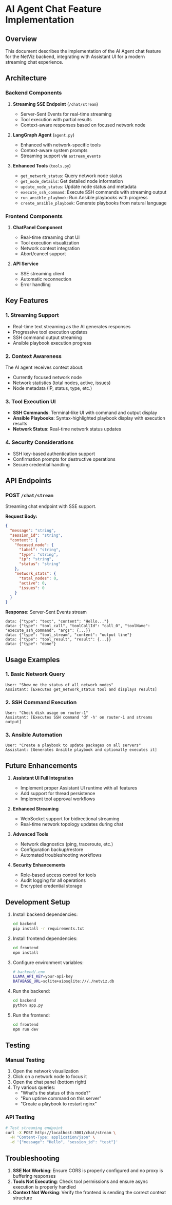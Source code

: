 # AI Agent Chat Feature Implementation

## Overview

This document describes the implementation of the AI Agent chat feature for the NetViz backend, integrating with Assistant UI for a modern streaming chat experience.

## Architecture

### Backend Components

1. **Streaming SSE Endpoint** (`/chat/stream`)
   - Server-Sent Events for real-time streaming
   - Tool execution with partial results
   - Context-aware responses based on focused network node

2. **LangGraph Agent** (`agent.py`)
   - Enhanced with network-specific tools
   - Context-aware system prompts
   - Streaming support via `astream_events`

3. **Enhanced Tools** (`tools.py`)
   - `get_network_status`: Query network node status
   - `get_node_details`: Get detailed node information
   - `update_node_status`: Update node status and metadata
   - `execute_ssh_command`: Execute SSH commands with streaming output
   - `run_ansible_playbook`: Run Ansible playbooks with progress
   - `create_ansible_playbook`: Generate playbooks from natural language

### Frontend Components

1. **ChatPanel Component**
   - Real-time streaming chat UI
   - Tool execution visualization
   - Network context integration
   - Abort/cancel support

2. **API Service**
   - SSE streaming client
   - Automatic reconnection
   - Error handling

## Key Features

### 1. Streaming Support
- Real-time text streaming as the AI generates responses
- Progressive tool execution updates
- SSH command output streaming
- Ansible playbook execution progress

### 2. Context Awareness
The AI agent receives context about:
- Currently focused network node
- Network statistics (total nodes, active, issues)
- Node metadata (IP, status, type, etc.)

### 3. Tool Execution UI
- **SSH Commands**: Terminal-like UI with command and output display
- **Ansible Playbooks**: Syntax-highlighted playbook display with execution results
- **Network Status**: Real-time network status updates

### 4. Security Considerations
- SSH key-based authentication support
- Confirmation prompts for destructive operations
- Secure credential handling

## API Endpoints

### POST `/chat/stream`
Streaming chat endpoint with SSE support.

**Request Body:**
```json
{
  "message": "string",
  "session_id": "string",
  "context": {
    "focused_node": {
      "label": "string",
      "type": "string",
      "ip": "string",
      "status": "string"
    },
    "network_stats": {
      "total_nodes": 0,
      "active": 0,
      "issues": 0
    }
  }
}
```

**Response:** Server-Sent Events stream
```
data: {"type": "text", "content": "Hello..."}
data: {"type": "tool_call", "toolCallId": "call_0", "toolName": "execute_ssh_command", "args": {...}}
data: {"type": "tool_stream", "content": "output line"}
data: {"type": "tool_result", "result": {...}}
data: {"type": "done"}
```

## Usage Examples

### 1. Basic Network Query
```
User: "Show me the status of all network nodes"
Assistant: [Executes get_network_status tool and displays results]
```

### 2. SSH Command Execution
```
User: "Check disk usage on router-1"
Assistant: [Executes SSH command 'df -h' on router-1 and streams output]
```

### 3. Ansible Automation
```
User: "Create a playbook to update packages on all servers"
Assistant: [Generates Ansible playbook and optionally executes it]
```

## Future Enhancements

1. **Assistant UI Full Integration**
   - Implement proper Assistant UI runtime with all features
   - Add support for thread persistence
   - Implement tool approval workflows

2. **Enhanced Streaming**
   - WebSocket support for bidirectional streaming
   - Real-time network topology updates during chat

3. **Advanced Tools**
   - Network diagnostics (ping, traceroute, etc.)
   - Configuration backup/restore
   - Automated troubleshooting workflows

4. **Security Enhancements**
   - Role-based access control for tools
   - Audit logging for all operations
   - Encrypted credential storage

## Development Setup

1. Install backend dependencies:
   ```bash
   cd backend
   pip install -r requirements.txt
   ```

2. Install frontend dependencies:
   ```bash
   cd frontend
   npm install
   ```

3. Configure environment variables:
   ```bash
   # backend/.env
   LLAMA_API_KEY=your-api-key
   DATABASE_URL=sqlite+aiosqlite:///./netviz.db
   ```

4. Run the backend:
   ```bash
   cd backend
   python app.py
   ```

5. Run the frontend:
   ```bash
   cd frontend
   npm run dev
   ```

## Testing

### Manual Testing
1. Open the network visualization
2. Click on a network node to focus it
3. Open the chat panel (bottom right)
4. Try various queries:
   - "What's the status of this node?"
   - "Run uptime command on this server"
   - "Create a playbook to restart nginx"

### API Testing
```bash
# Test streaming endpoint
curl -X POST http://localhost:3001/chat/stream \
  -H "Content-Type: application/json" \
  -d '{"message": "Hello", "session_id": "test"}'
```

## Troubleshooting

1. **SSE Not Working**: Ensure CORS is properly configured and no proxy is buffering responses
2. **Tools Not Executing**: Check tool permissions and ensure async execution is properly handled
3. **Context Not Working**: Verify the frontend is sending the correct context structure 